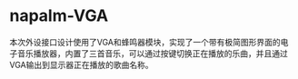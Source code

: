 # napalm-VGA

本次外设接口设计使用了VGA和蜂鸣器模块，实现了一个带有极简图形界面的电子音乐播放器，内置了三首音乐，可以通过按键切换正在播放的乐曲，并且通过VGA输出到显示器正在播放的歌曲名称。
